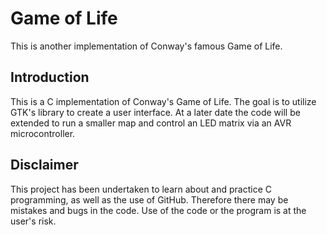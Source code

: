 # Game of Life

This is another implementation of Conway's famous Game of Life.

## Introduction

This is a C implementation of Conway's Game of Life. The goal is to utilize
GTK's library to create a user interface. At a later date the code will be
extended to run a smaller map and control an LED matrix via an AVR
microcontroller.

## Disclaimer

This project has been undertaken to learn about and practice C programming, as
well as the use of GitHub.
Therefore there may be mistakes and bugs in the code. Use of the code or the
program is at the user's risk. 
